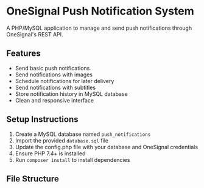 # OneSignal Push Notification System

A PHP/MySQL application to manage and send push notifications through OneSignal's REST API.

## Features

- Send basic push notifications
- Send notifications with images
- Schedule notifications for later delivery
- Send notifications with subtitles
- Store notification history in MySQL database
- Clean and responsive interface

## Setup Instructions

1. Create a MySQL database named `push_notifications`
2. Import the provided `database.sql` file
3. Update the config.php file with your database and OneSignal credentials
4. Ensure PHP 7.4+ is installed
5. Run `composer install` to install dependencies

## File Structure

